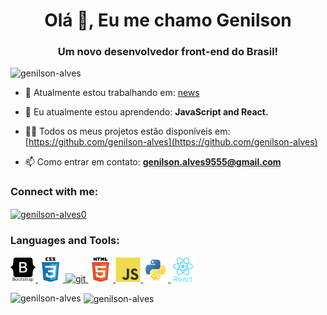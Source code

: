 <h1 align="center">Olá 👋, Eu me chamo Genilson</h1>
<h3 align="center">Um novo desenvolvedor front-end do Brasil!</h3>

<p align="left"> <img src="https://komarev.com/ghpvc/?username=genilson-alves&label=Profile%20views&color=0e75b6&style=flat" alt="genilson-alves" /> </p>

- 🔭 Atualmente estou trabalhando em: [news](https://github.com/genilson-alves/news)

- 🌱 Eu atualmente estou aprendendo: **JavaScript and React.**

- 👨‍💻 Todos os meus projetos estão disponíveis em: [https://github.com/genilson-alves](https://github.com/genilson-alves)

- 📫 Como entrar em contato: **genilson.alves9555@gmail.com**

<h3 align="left">Connect with me:</h3>
<p align="left">
<a href="https://linkedin.com/in/genilson-alves0" target="blank"><img align="center" src="https://raw.githubusercontent.com/rahuldkjain/github-profile-readme-generator/master/src/images/icons/Social/linked-in-alt.svg" alt="genilson-alves0" height="30" width="40" /></a>
</p>

<h3 align="left">Languages and Tools:</h3>
<p align="left"> <a href="https://getbootstrap.com" target="_blank" rel="noreferrer"> <img src="https://raw.githubusercontent.com/devicons/devicon/master/icons/bootstrap/bootstrap-plain-wordmark.svg" alt="bootstrap" width="40" height="40"/> </a> <a href="https://www.w3schools.com/css/" target="_blank" rel="noreferrer"> <img src="https://raw.githubusercontent.com/devicons/devicon/master/icons/css3/css3-original-wordmark.svg" alt="css3" width="40" height="40"/> </a> <a href="https://git-scm.com/" target="_blank" rel="noreferrer"> <img src="https://www.vectorlogo.zone/logos/git-scm/git-scm-icon.svg" alt="git" width="40" height="40"/> </a> <a href="https://www.w3.org/html/" target="_blank" rel="noreferrer"> <img src="https://raw.githubusercontent.com/devicons/devicon/master/icons/html5/html5-original-wordmark.svg" alt="html5" width="40" height="40"/> </a> <a href="https://developer.mozilla.org/en-US/docs/Web/JavaScript" target="_blank" rel="noreferrer"> <img src="https://raw.githubusercontent.com/devicons/devicon/master/icons/javascript/javascript-original.svg" alt="javascript" width="40" height="40"/> </a> <a href="https://www.python.org" target="_blank" rel="noreferrer"> <img src="https://raw.githubusercontent.com/devicons/devicon/master/icons/python/python-original.svg" alt="python" width="40" height="40"/> </a> <a href="https://reactjs.org/" target="_blank" rel="noreferrer"> <img src="https://raw.githubusercontent.com/devicons/devicon/master/icons/react/react-original-wordmark.svg" alt="react" width="40" height="40"/> </a> </p>

<p><img align="left" src="https://github-readme-stats.vercel.app/api/top-langs?username=genilson-alves&show_icons=true&locale=en&layout=compact" alt="genilson-alves" /></p>

<p>&nbsp;<img align="center" src="https://github-readme-stats.vercel.app/api?username=genilson-alves&show_icons=true&locale=en" alt="genilson-alves" /></p>
